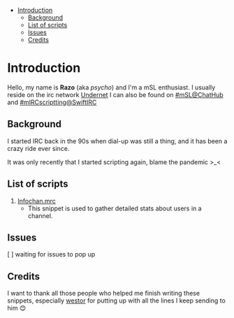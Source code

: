 - [Introduction](#introduction)
  - [Background](#background)
  - [List of scripts](#list-of-scripts)
  - [Issues](#issues)
  - [Credits](#credits)


# Introduction
Hello, my name is **Razo** (aka *psycho*) and I'm a mSL enthusiast. I usually reside on the irc network [Undernet](irc://irc.undernet.org/psycho) I can also be found on [#mSL@ChatHub](irc://irc.chathub.org/msl) and  [#mIRCscriptting@SwiftIRC](irc://irc.swiftirc.net/mIRCscripting)

## Background
I started IRC back in the 90s when dial-up was still a thing, and it has been a crazy ride ever since. 

It was only recently that I started scripting again, blame the pandemic >_<

## List of scripts
1. [Infochan.mrc](infochan.mrc)
   +  This snippet is used to gather detailed stats about users in a channel.


## Issues
[ ] waiting for issues to pop up

## Credits
I want to thank all those people who helped me finish writing these snippets, especially [westor](https://github.com/westor7) for putting up with all the lines I keep sending to him :blush: